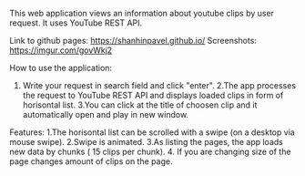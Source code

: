 This web application views an information about youtube clips by user request. It uses YouTube REST API.

Link to github pages: https://shanhinpavel.github.io/
Screenshots: https://imgur.com/govWkj2

How to use the application:
1. Write your request in search field and click "enter".
2.The app processes the request to YouTube REST API and displays loaded clips in form of horisontal list.
3.You can click at the title of choosen clip and it automatically open and play in new window.

Features:
1.The horisontal list can be scrolled with a swipe (on a desktop via mouse swipe).
2.Swipe is animated.
3.As listing the pages, the app loads new data by chunks ( 15 clips per chunk).
4. If you are changing size of the page changes amount of clips on the page.
